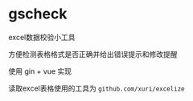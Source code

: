# gscheck

excel数据校验小工具

方便检测表格格式是否正确并给出错误提示和修改提醒

使用 gin + vue 实现

读取excel表格使用的工具为 `github.com/xuri/excelize`

